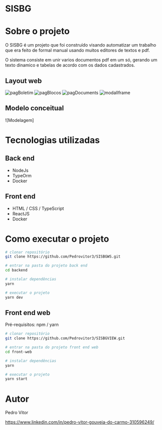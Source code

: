 
# SISBG

# Sobre o projeto

O SISBG é um projeto que foi construído visando automatizar um trabalho que era feito de formal manual usando muitos editores de textos e pdf.

O sistema consiste em unir varios documentos pdf em um só, gerando um texto dinamico e tabelas de acordo com os dados cadastrados.

## Layout web
![pagBoletim](https://github.com/Pedrovitor3/SISBG/assets/125207408/fbda9509-7a30-476a-b751-da064c641237)
![pagBlocos](https://github.com/Pedrovitor3/SISBG/assets/125207408/f85bb71d-4c06-4c82-9bb3-b6706f743ce5)
![pagDocuments](https://github.com/Pedrovitor3/SISBG/assets/125207408/05f64a21-6cee-4278-936d-827e3e80712f)
![modalIframe](https://github.com/Pedrovitor3/SISBG/assets/125207408/60bc4fc7-1389-4d5c-8246-f307de8dff03)


## Modelo conceitual
![Modelagem]

# Tecnologias utilizadas
## Back end
- NodeJs
- TypeOrm
- Docker

## Front end
- HTML / CSS / TypeScript
- ReactJS
- Docker

# Como executar o projeto

```bash
# clonar repositório
git clone https://github.com/Pedrovitor3/SISBGWS.git

# entrar na pasta do projeto back end
cd backend

# instalar dependências
yarn

# executar o projeto
yarn dev
```

## Front end web
Pré-requisitos: npm / yarn

```bash
# clonar repositório
git clone https://github.com/Pedrovitor3/SISBGVIEW.git

# entrar na pasta do projeto front end web
cd front-web

# instalar dependências
yarn 

# executar o projeto
yarn start
```

# Autor

Pedro Vitor 

https://www.linkedin.com/in/pedro-vitor-gouveia-do-carmo-310596249/
